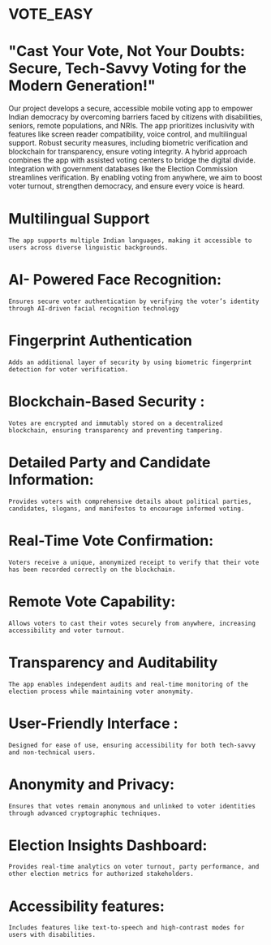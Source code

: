 # VOTE_EASY
# "Cast Your Vote, Not Your Doubts: Secure, Tech-Savvy Voting for the Modern Generation!"
Our project develops a secure, accessible mobile voting app to empower Indian democracy by overcoming barriers faced by citizens with disabilities, seniors, remote populations, and NRIs. The app prioritizes inclusivity with features like screen reader compatibility, voice control, and multilingual support. Robust security measures, including biometric verification and blockchain for transparency, ensure voting integrity. A hybrid approach combines the app with assisted voting centers to bridge the digital divide. Integration with government databases like the Election Commission streamlines verification. By enabling voting from anywhere, we aim to boost voter turnout, strengthen democracy, and ensure every voice is heard. 

# Multilingual Support 
	The app supports multiple Indian languages, making it accessible to users across diverse linguistic backgrounds.
 
# AI- Powered Face Recognition:
	Ensures secure voter authentication by verifying the voter’s identity through AI-driven facial recognition technology
 
# Fingerprint Authentication
	Adds an additional layer of security by using biometric fingerprint detection for voter verification.
 
# Blockchain-Based Security :
	Votes are encrypted and immutably stored on a decentralized blockchain, ensuring transparency and preventing tampering.
 
# Detailed Party and Candidate Information:
	Provides voters with comprehensive details about political parties, candidates, slogans, and manifestos to encourage informed voting.
 
# Real-Time Vote Confirmation:
	Voters receive a unique, anonymized receipt to verify that their vote has been recorded correctly on the blockchain.
 
# Remote Vote Capability:
	Allows voters to cast their votes securely from anywhere, increasing accessibility and voter turnout.
 
# Transparency and Auditability
	The app enables independent audits and real-time monitoring of the election process while maintaining voter anonymity.
 
# User-Friendly Interface :
	Designed for ease of use, ensuring accessibility for both tech-savvy and non-technical users.
 
# Anonymity and Privacy:
	Ensures that votes remain anonymous and unlinked to voter identities through advanced cryptographic techniques.
 
# Election Insights Dashboard:
	Provides real-time analytics on voter turnout, party performance, and other election metrics for authorized stakeholders.
 
# Accessibility features:
	Includes features like text-to-speech and high-contrast modes for users with disabilities.

